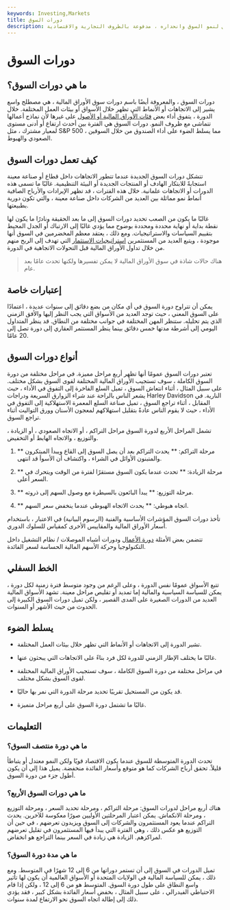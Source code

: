 ```yaml
---
keywords: Investing,Markets
title: دورات السوق
description: تشمل دورات السوق أربع مراحل لنمو السوق وانحداره ، مدفوعة بالظروف التجارية والاقتصادية.
---
```


# دورات السوق
## ما هي دورات السوق؟

دورات السوق ، والمعروفة أيضًا باسم دورات سوق الأوراق المالية ، هي مصطلح واسع يشير إلى الاتجاهات أو الأنماط التي تظهر خلال الأسواق أو بيئات العمل المختلفة. خلال الدورة ، يتفوق أداء بعض [فئات الأوراق المالية أو الأصول](/assetclasses) على غيرها لأن نماذج أعمالها تتماشى مع ظروف النمو. دورات السوق هي الفترة بين أحدث ارتفاع أو أدنى مستوى لمعيار مشترك ، مثل S&P 500 ، مما يسلط الضوء على أداء الصندوق من خلال السوقين الصعودي والهبوط.

## كيف تعمل دورات السوق

تتشكل دورات السوق الجديدة عندما تتطور الاتجاهات داخل قطاع أو صناعة معينة استجابةً للابتكار الهادف أو المنتجات الجديدة أو البيئة التنظيمية. غالبًا ما تسمى هذه الدورات أو الاتجاهات علمانية. خلال هذه الفترات ، قد تظهر الإيرادات والأرباح الصافية أنماط نمو مماثلة بين العديد من الشركات داخل صناعة معينة ، والتي تكون دورية بطبيعتها.

غالبًا ما يكون من الصعب تحديد دورات السوق إلى ما بعد الحقيقة ونادرًا ما يكون لها نقطة بداية أو نهاية محددة ومحددة بوضوح مما يؤدي غالبًا إلى الارتباك أو الجدل المحيط بتقييم السياسات والاستراتيجيات. ومع ذلك ، يعتقد معظم المخضرمين في السوق أنها موجودة ، ويتبع العديد من المستثمرين [استراتيجيات الاستثمار](/investmentstrategy) التي تهدف إلى الربح منهم من خلال تداول الأوراق المالية قبل التحولات الاتجاهية في الدورة.

> هناك حالات شاذة في سوق الأوراق المالية لا يمكن تفسيرها ولكنها تحدث عامًا بعد عام.

>

## إعتبارات خاصة

يمكن أن تتراوح دورة السوق في أي مكان من بضع دقائق إلى سنوات عديدة ، اعتمادًا على السوق المعني ، حيث توجد العديد من الأسواق التي يجب النظر إليها والأفق الزمني الذي يتم تحليله. ستنظر المهن المختلفة في جوانب مختلفة من النطاق. قد ينظر المتداول اليومي إلى أشرطة مدتها خمس دقائق بينما ينظر المستثمر العقاري إلى دورة تصل إلى 20 عامًا.

## أنواع دورات السوق

تعتبر دورات السوق عمومًا أنها تظهر أربع مراحل مميزة. في مراحل مختلفة من دورة السوق الكاملة ، سوف تستجيب الأوراق المالية المختلفة لقوى السوق بشكل مختلف. على سبيل المثال ، أثناء انتعاش السوق ، تميل السلع الفاخرة إلى التفوق في الأداء ، حيث يشعر الناس بالراحة عند شراء الزوارق السريعة ودراجات Harley Davidson النارية. في المقابل ، أثناء تراجع السوق ، تميل صناعة السلع المعمرة الاستهلاكية إلى التفوق في الأداء ، حيث لا يقوم الناس عادةً بتقليل استهلاكهم لمعجون الأسنان وورق التواليت أثناء تراجع السوق.

تشمل المراحل الأربع لدورة السوق مراحل التراكم ، أو الاتجاه الصعودي ، أو الزيادة ، والتوزيع ، والاتجاه الهابط أو التخفيض.

1. ** مرحلة التراكم: ** يحدث التراكم بعد أن يصل السوق إلى القاع ويبدأ المبتكرون والمتبنون الأوائل في الشراء ، واكتشاف أن الأسوأ قد انتهى.

1. ** مرحلة الزيادة: ** تحدث عندما يكون السوق مستقرًا لفترة من الوقت ويتحرك في السعر أعلى.

1. ** مرحلة التوزيع: ** يبدأ البائعون بالسيطرة مع وصول السهم إلى ذروته.

1. ** اتجاه هبوطي: ** يحدث الاتجاه الهبوطي عندما ينخفض سعر السهم.

تأخذ دورات السوق المؤشرات الأساسية والفنية (الرسوم البيانية) في الاعتبار ، باستخدام أسعار الأوراق المالية والمقاييس الأخرى كمقياس للسلوك الدوري.

تتضمن بعض الأمثلة [دورة الأعمال](/businesscycle) ودورات أشباه الموصلات / نظام التشغيل داخل التكنولوجيا وحركة الأسهم المالية الحساسة لسعر الفائدة.

## الخط السفلي

تتبع الأسواق عمومًا نفس الدورة ، وعلى الرغم من وجود متوسط فترة زمنية لكل دورة ، يمكن للسياسة السياسية والمالية إما تمديد أو تقليص مراحل معينة. تشهد الأسواق المالية العديد من الدورات الصغيرة على المدى القصير ، ولكن تميل دورات السوق الكبيرة إلى الحدوث من حيث الأشهر أو السنوات.

## يسلط الضوء

- تشير الدورة إلى الاتجاهات أو الأنماط التي تظهر خلال بيئات العمل المختلفة.

- غالبًا ما يختلف الإطار الزمني للدورة لكل فرد بناءً على الاتجاهات التي يبحثون عنها.

- في مراحل مختلفة من دورة السوق الكاملة ، سوف تستجيب الأوراق المالية المختلفة لقوى السوق بشكل مختلف.

- قد يكون من المستحيل تقريبًا تحديد مرحلة الدورة التي نمر بها حاليًا.

- غالبًا ما تشتمل دورة السوق على أربع مراحل متميزة.

## التعليمات

### ما هي دورة منتصف السوق؟

تحدث الدورة المتوسطة للسوق عندما يكون الاقتصاد قويًا ولكن النمو معتدل أو يتباطأ قليلاً. تحقق أرباح الشركات كما هو متوقع وأسعار الفائدة منخفضة. يميل هذا إلى أن يكون أطول جزء من دورة السوق.

### ما هي دورات السوق الأربع؟

هناك أربع مراحل لدورات السوق: مرحلة التراكم ، ومرحلة تحديد السعر ، ومرحلة التوزيع ، ومرحلة الانكماش. يمكن اعتبار المرحلتين الأوليين صورًا معكوسة للآخرين. يحدث التراكم عندما يعود المستثمرون والشركات إلى السوق ويزيدون تعرضهم ، في حين أن التوزيع هو عكس ذلك ، وهي الفترة التي يبدأ فيها المستثمرون في تقليل تعرضهم لمراكزهم. الزيادة هي زيادة في السعر بينما التراجع هو انخفاض.

### ما هي مدة دورة السوق؟

تميل الدورات في السوق إلى أن تستمر دوراتها من 6 إلى 12 شهرًا في المتوسط. ومع ذلك ، يمكن للسياسة المالية في الولايات المتحدة أو الأسواق العالمية أن يكون لها تأثير واسع النطاق على طول دورة السوق. المتوسط هو من 6 إلى 12 ، ولكن إذا قام الاحتياطي الفيدرالي ، على سبيل المثال ، بخفض أسعار الفائدة بشكل كبير ، فقد يؤدي ذلك إلى إطالة اتجاه السوق نحو الارتفاع لمدة سنوات.

